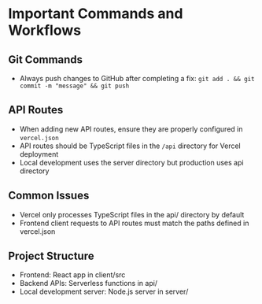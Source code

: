 # Important Commands and Workflows

## Git Commands
- Always push changes to GitHub after completing a fix: `git add . && git commit -m "message" && git push`

## API Routes
- When adding new API routes, ensure they are properly configured in `vercel.json`
- API routes should be TypeScript files in the `/api` directory for Vercel deployment
- Local development uses the server directory but production uses api directory

## Common Issues
- Vercel only processes TypeScript files in the api/ directory by default
- Frontend client requests to API routes must match the paths defined in vercel.json

## Project Structure
- Frontend: React app in client/src
- Backend APIs: Serverless functions in api/
- Local development server: Node.js server in server/